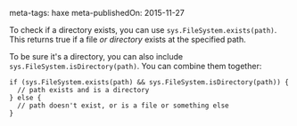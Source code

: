 meta-tags: haxe
meta-publishedOn: 2015-11-27

To check if a directory exists, you can use `sys.FileSystem.exists(path)`. This returns true if a file *or directory* exists at the specified path.

To be sure it's a directory, you can also include `sys.FileSystem.isDirectory(path)`. You can combine them together:

```
if (sys.FileSystem.exists(path) && sys.FileSystem.isDirectory(path)) {
  // path exists and is a directory
} else {
  // path doesn't exist, or is a file or something else
}
```
